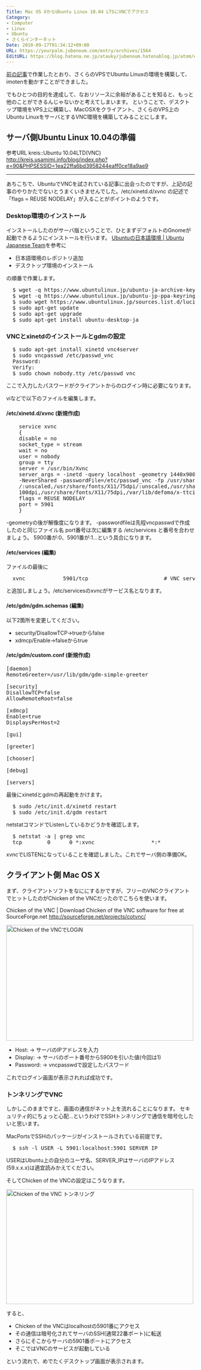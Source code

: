 ```yaml
---
Title: Mac OS XからUbuntu Linux 10.04 LTSにVNCでアクセス
Category:
- Computer
- Linux
- Ubuntu
- さくらインターネット
Date: 2010-09-17T01:34:12+09:00
URL: https://yourpalm.jubenoum.com/entry/archives/1564
EditURL: https://blog.hatena.ne.jp/atauky/jubenoum.hatenablog.jp/atom/entry/6653458415120889935
---
```


<a href="http://yourpalm.jubenoum.com/2010/09/%e3%81%95%e3%81%8f%e3%82%89%e3%81%aevps%e3%81%abubuntu%e3%82%92%e3%82%a4%e3%83%b3%e3%82%b9%e3%83%88%e3%83%bc%e3%83%ab%e3%81%97imoten%e3%82%92%e4%bd%bf%e3%81%86%e3%81%be%e3%81%a7/" title="さくらのVPSにUbuntuをインストールしimotenを使うまで | 君のてのひらから">前の記事</a>で作業したとおり、さくらのVPSでUbuntu Linuxの環境を構築して、imotenを動かすことができました。

でもひとつの目的を達成して、なおリソースに余裕があることを知ると、もっと他のことができるんじゃないかと考えてしまいます。
ということで、デスクトップ環境をVPS上に構築し、MacOSXをクライアント、さくらのVPS上のUbuntu LinuxをサーバとするVNC環境を構築してみることにします。

<!--more-->

<h2>サーバ側Ubuntu Linux 10.04の準備</h2>
参考URL
kreis::Ubuntu 10.04LTD(VNC) 
<a href="http://kreis.usamimi.info/blog/index.php?e=90&PHPSESSID=1ea22ffa6bd3958244eaff0ce18a9ae9" title="kreis::Ubuntu 10.04LTD(VNC)">http://kreis.usamimi.info/blog/index.php?e=90&PHPSESSID=1ea22ffa6bd3958244eaff0ce18a9ae9</a>

<hr />

あちこちで、UbuntuでVNCを試されている記事に出会ったのですが、上記の記事のやりかたでないとうまくいきませんでした。/etc/xinetd.d/xvnc の記述で「flags = REUSE NODELAY」が入ることがポイントのようです。
<!--more-->
<h3>Desktop環境のインストール</h3>

インストールしたのがサーバ版ということで、ひとまずデフォルトのGnomeが起動できるようにインストールを行います。
<a href="http://www.ubuntulinux.jp/products/JA-Localized" title="Ubuntuの日本語環境 | Ubuntu Japanese Team">Ubuntuの日本語環境 | Ubuntu Japanese Team</a>を参考に
<ul>
  <li>日本語環境のレポジトリ追加</li>
  <li>デスクトップ環境のインストール</li>
</ul>
の順番で作業します。

<pre>
  $ wget -q https://www.ubuntulinux.jp/ubuntu-ja-archive-keyring.gpg -O- | sudo apt-key add -
  $ wget -q https://www.ubuntulinux.jp/ubuntu-jp-ppa-keyring.gpg -O- | sudo apt-key add -
  $ sudo wget https://www.ubuntulinux.jp/sources.list.d/lucid.list -O /etc/apt/sources.list.d/ubuntu-ja.list
  $ sudo apt-get update
  $ sudo apt-get upgrade
  $ sudo apt-get install ubuntu-desktop-ja
</pre>

<h3>VNCとxinetdのインストールとgdmの設定</h3>

<pre>
  $ sudo apt-get install xinetd vnc4server
  $ sudo vncpasswd /etc/passwd_vnc
  Password:
  Verify:
  $ sudo chown nobody.tty /etc/passwd_vnc
</pre>
ここで入力したパスワードがクライアントからのログイン時に必要になります。

viなどで以下のファイルを編集します。

<h4>/etc/xinetd.d/xvnc (新規作成)</h4>

<pre>
    service xvnc
    {
    disable = no
    socket_type = stream
    wait = no
    user = nobody
    group = tty
    server = /usr/bin/Xvnc
    server_args = -inetd -query localhost -geometry 1440x900 -depth 24 -once -DisconnectClients=0
    -NeverShared -passwordFile=/etc/passwd_vnc -fp /usr/share/fonts/X11/misc,/usr/share/fonts/X11/100dpi
    /:unscaled,/usr/share/fonts/X11/75dpi/:unscaled,/usr/share/fonts/X11/Type1,/usr/share/fonts/X11/
    100dpi,/usr/share/fonts/X11/75dpi,/var/lib/defoma/x-ttcidfont-conf.d/dirs/TrueType
    flags = REUSE NODELAY
    port = 5901
    }
</pre>

-geometryの後が解像度になります。
-passwordfileは先程vncpasswdで作成したのと同じファイル名
port番号は次に編集する /etc/services と番号を合わせましょう。
5900番が:0、5901番が:1…という具合になります。

<h4>/etc/services (編集)</h4>

ファイルの最後に
<pre>
  xvnc            5901/tcp                        # VNC server
</pre>
と追加しましょう。/etc/servicesのxvncがサービス名となります。

<h4>/etc/gdm/gdm.schemas (編集)</h4>

以下2箇所を変更してください。

<ul>
  <li>security/DisallowTCP→trueからfalse</li>
  <li>xdmcp/Enable→falseからtrue</li>
</ul>

<h4>/etc/gdm/custom.conf (新規作成)</h4>

<pre>
[daemon]
RemoteGreeter=/usr/lib/gdm/gdm-simple-greeter

[security]
DisallowTCP=false
AllowRemoteRoot=false

[xdmcp]
Enable=true
DisplaysPerHost=2

[gui]

[greeter]

[chooser]

[debug]

[servers]
</pre>

最後にxinetdとgdmの再起動をかけます。

<pre>
  $ sudo /etc/init.d/xinetd restart
  $ sudo /etc/init.d/gdm restart
</pre>

netstatコマンドでListenしているかどうかを確認します。

<pre>
  $ netstat -a | grep vnc
  tcp        0      0 *:xvnc                  *:*                     LISTEN 
</pre>
xvncでLISTENになっていることを確認しました。これでサーバ側の準備OK。



<h2>クライアント側 Mac OS X</h2>

まず、クライアントソフトをなににするかですが、フリーのVNCクライアントでヒットしたのがChicken of the VNCだったのでこちらを使います。

Chicken of the VNC | Download Chicken of the VNC software for free at SourceForge.net
<a href="http://sourceforge.net/projects/cotvnc/" title="Chicken of the VNC | Download Chicken of the VNC software for free at SourceForge.net">http://sourceforge.net/projects/cotvnc/</a>

<!--[flickr id="4995763573" thumbnail="medium"]-->
<a class='flickr2tag-img' href='http://www.flickr.com/photo.gne?id=4995763573' title='Chicken of the VNCでLOGiN'><img width='500px' height='309px' src='http://farm5.static.flickr.com/4108/4995763573_b93f7d80f1.jpg' alt='Chicken of the VNCでLOGiN'></a>

<ul>
  <li>Host: → サーバのIPアドレスを入力</li>
  <li>Display: → サーバのポート番号から5900を引いた値(今回は1)
  <li>Password: → vncpasswdで設定したパスワード
</ul>

これでログイン画面が表示されれば成功です。


<h3>トンネリングでVNC</h3>

しかしこのままですと、画面の通信がネット上を流れることになります。
セキュリティ的にちょっと心配…というわけでSSHトンネリングで通信を暗号化したいと思います。

MacPortsでSSHのパッケージがインストールされている前提です。

<pre>
  $ ssh -l USER -L 5901:localhost:5901 SERVER_IP
</pre>
USERはUbuntu上の自分のユーザ名、SERVER_IPはサーバのIPアドレス(59.x.x.x)は適宜読みかえてください。

そしてChicken of the VNCの設定はこうなります。

<!--[flickr id="4996378188" thumbnail="medium"]-->
<a class='flickr2tag-img' href='http://www.flickr.com/photo.gne?id=4996378188' title='Chicken of the VNC トンネリング'><img width='500px' height='307px' src='http://farm5.static.flickr.com/4089/4996378188_f91ec3592e.jpg' alt='Chicken of the VNC トンネリング'></a>

すると、
<ul>
  <li>Chicken of the VNCはlocalhostの5901番にアクセス</li>
  <li>その通信は暗号化されてサーバのSSH(通常22番ポート)に転送</li>
  <li>さらにそこからサーバの5901番ポートにアクセス</li>
  <li>そこではVNCのサービスが起動している</li>
</ul>
という流れで、めでたくデスクトップ画面が表示されます。
